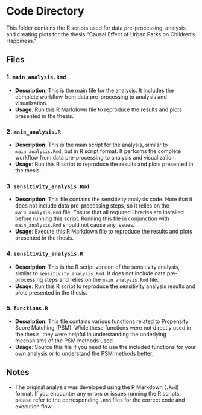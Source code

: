 # Code Directory

This folder contains the R scripts used for data pre-processing, analysis, and creating plots for the thesis "Causal Effect of Urban Parks on Children’s Happiness."

## Files

### 1. `main_analysis.Rmd`

- **Description**: This is the main file for the analysis. It includes the complete workflow from data pre-processing to analysis and visualization.
- **Usage**: Run this R Markdown file to reproduce the results and plots presented in the thesis.

### 2. `main_analysis.R`

- **Description**: This is the main script for the analysis, similar to `main_analysis.Rmd`, but in R script format. It performs the complete workflow from data pre-processing to analysis and visualization. 
- **Usage**: Run this R script to reproduce the results and plots presented in the thesis.

### 3. `sensitivity_analysis.Rmd`

- **Description**: This file contains the sensitivity analysis code. Note that it does not include data pre-processing steps, so it relies on the `main_analysis.Rmd` file. Ensure that all required libraries are installed before running this script. Running this file in conjunction with `main_analysis.Rmd` should not cause any issues.
- **Usage**: Execute this R Markdown file to reproduce the results and plots presented in the thesis.

### 4. `sensitivity_analysis.R`

- **Description**: This is the R script version of the sensitivity analysis, similar to `sensitivity_analysis.Rmd`. It does not include data pre-processing steps and relies on the `main_analysis.Rmd` file. 
- **Usage**: Run this R script to reproduce the sensitivity analysis results and plots presented in the thesis.

### 5. `functions.R`

- **Description**: This file contains various functions related to Propensity Score Matching (PSM). While these functions were not directly used in the thesis, they were helpful in understanding the underlying mechanisms of the PSM methods used.
- **Usage**: Source this file if you need to use the included functions for your own analysis or to understand the PSM methods better.

## Notes
- The original analysis was developed using the R Markdown (`.Rmd`) format. If you encounter any errors or issues running the R scripts, please refer to the corresponding `.Rmd` files for the correct code and execution flow.
